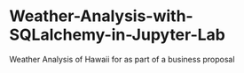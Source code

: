 # Weather-Analysis-with-SQLalchemy-in-Jupyter-Lab
Weather Analysis of Hawaii for as part of a business proposal
